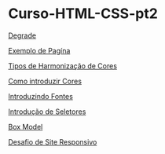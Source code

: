 # Curso-HTML-CSS-pt2

<a href="https://lucascmo8.github.io/Curso-HTML-CSS-pt2/Capitulo13/degrade.html" target="_blank">
Degrade</a>

<a href="https://lucascmo8.github.io/Curso-HTML-CSS-pt2/Capitulo13/exemplo.html">Exemplo de Pagína<a>

<a href="https://lucascmo8.github.io/Curso-HTML-CSS-pt2/Capitulo13/harmoniadascores.html">Tipos de Harmonização de Cores</a>

<a href="https://lucascmo8.github.io/Curso-HTML-CSS-pt2/Capitulo13/introduzindo_cores.html">Como introduzir Cores</a>

<a href="https://lucascmo8.github.io/Curso-HTML-CSS-pt2/Capitulo14/fontes.html">Introduzindo Fontes<a>

<a href="https://lucascmo8.github.io/Curso-HTML-CSS-pt2/Capitulo15/seletores.html">Introdução de Seletores</a>

<a href="https://lucascmo8.github.io/Curso-HTML-CSS-pt2/Capitulo16/caixa.html">Box Model</a>

<a href="https://lucascmo8.github.io/Curso-HTML-CSS-pt2/Desafio10/android1º_corrigido.html">Desafio de Site Responsivo</a>
